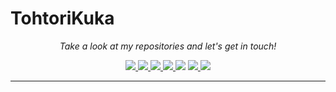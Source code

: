 # TohtoriKuka
<!-- Social Section -->
<p align="center">
  <i>Take a look at my repositories and let's get in touch!</i>

<p align="center">
  <a href= "https://github.com/TohtoriKuka/">
    <img src="https://img.icons8.com/material-outlined/30/000000/source-code.png"/>
  </a>
  <a href= "https://www.linkedin.com/in/taro-turtiainen-37442aba/">
    <img src="https://img.icons8.com/material-outlined/30/000000/linkedin.png"/>
  </a>
  <a href= "https://twitter.com/TaroTurtiainen">
    <img src="https://img.icons8.com/material-outlined/30/000000/twitter.png"/>
  </a>
    <a href="https://www.youtube.com/channel/UCcn54FKBABuIK5_wKa-lLjA">
    <img src="https://img.icons8.com/material-outlined/30/000000/youtube-play.png"/>
  </a>
  <!-- Online cv> -->
    <img src="https://img.icons8.com/material-outlined/30/000000/parse-from-clipboard.png"/>
  </a>
  <a href="mailto:taro.turtiainen@gmail.com">
    <img src="https://img.icons8.com/material-outlined/24/000000/gmail.png"/>
  </a>
  <a href="https://www.paypal.com/paypalme/TaroTurtiainen">
    <img src="https://img.icons8.com/material-outlined/24/000000/paypal.png"/>
  </a>

</p>

---

<!--
**TohtoriKuka/TohtoriKuka** is a ✨ _special_ ✨ repository because its `README.md` (this file) appears on your GitHub profile.

Here are some ideas to get you started:

- 🔭 I’m currently working on ...
- 🌱 I’m currently learning ...
- 👯 I’m looking to collaborate on ...
- 🤔 I’m looking for help with ...
- 💬 Ask me about ...
- 📫 How to reach me: ...
- 😄 Pronouns: ...
- ⚡ Fun fact: ...
-->
